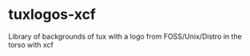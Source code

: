 # tuxlogos-xcf
Library of backgrounds of tux with a logo from FOSS/Unix/Distro in the torso with xcf
